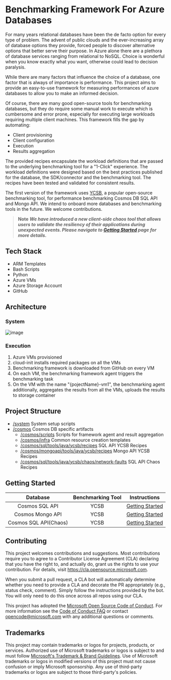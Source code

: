 # Benchmarking Framework For Azure Databases
For many years relational databases have been the de facto option for every type of problem. The advent of public clouds and the ever-increasing array of database options they provide, forced people to discover alternative options that better serve their purpose. In Azure alone there are a plethora of database services ranging from relational to NoSQL. Choice is wonderful when you know exactly what you want, otherwise could lead to decision paralysis.

While there are many factors that influence the choice of a database, one factor that is always of importance is performance. This project aims to provide an easy-to-use framework for measuring performances of azure databases to allow you to make an informed decision. 

Of course, there are many good open-source tools for benchmarking databases, but they do require some manual work to execute which is cumbersome and error prone, especially for executing large workloads requiring multiple client machines. This framework fills the gap by automating:
-	Client provisioning 
-	Client configuration 
-	Execution
- Results aggregation 

The provided recipes encapsulate the workload definitions that are passed to the underlying benchmarking tool for a "1-Click" experience. The workload definitions were designed based on the best practices published for the database, the SDK/connector and the benchmarking tool. The recipes have been tested and validated for consistent results. 

The first version of the framework uses [YCSB](https://github.com/brianfrankcooper/YCSB), a popular open-source benchmarking tool, for performance benchmarking Cosmos DB SQL API and Mongo API. We intend to onboard more databases and benchmarking tools in the future. We welcome contributions.

> **Note**
> ***We have introduced a new client-side chaos tool that allows users to validate the resiliency of their applications during unexpected events. Please navigate to [Getting Started](cosmos/sql/tools/java/ycsb/chaos) page for more details.***

## Tech Stack
- ARM Templates
- Bash Scripts
- Python 
- Azure VMs
- Azure Storage Account
- GitHub

## Architecture

### System
![image](/images/system.png)

### Execution
1.	Azure VMs provisioned
2.	cloud-init installs required packages on all the VMs 
3.	Benchmarking framework is downloaded from GitHub on every VM
4.	On each VM, the benchmarking framework agent triggers the benchmarking task 
5.	On the VM with the name "{pojectName}-vm1", the benchmarking agent additionally, aggregates the results from all the VMs, uploads the results to storage container
 
## Project Structure
   - [/system](/system)  System setup scripts
   - [/cosmos](/cosmos)  Cosmos DB specific artifacts
     - [/cosmos/scripts](/cosmos/scripts)  Scripts for framework agent and result aggregation
     - [/cosmos/infra](/cosmos/infra)  Common resource creation templates  
     - [/cosmos/sql/tools/java/ycsb/recipes](/cosmos/sql/tools/java/ycsb/recipes) SQL API YCSB Recipes 
     - [/cosmos/mongoapi/tools/java/ycsb/recipes](/cosmos/mongoapi/tools/java/ycsb/recipes) Mongo API YCSB Recipes
     - [/cosmos/sql/tools/java/ycsb/chaos/network-faults](/cosmos/sql/tools/java/ycsb/chaos/network-faults) SQL API Chaos Recipes 


## Getting Started

   |  Database   |  Benchmarking Tool  | Instructions
   | :--:  | :--:  | :--:  |
   | Cosmos SQL API | YCSB | [Getting Started ](/cosmos/sql/tools/java/ycsb/recipes)
   | Cosmos Mongo API | YCSB | [Getting Started ](/cosmos/mongoapi/tools/java/ycsb/recipes)
   | Cosmos SQL API(Chaos) | YCSB | [Getting Started](cosmos/sql/tools/java/ycsb/chaos/network-faults)


## Contributing

This project welcomes contributions and suggestions.  Most contributions require you to agree to a
Contributor License Agreement (CLA) declaring that you have the right to, and actually do, grant us
the rights to use your contribution. For details, visit https://cla.opensource.microsoft.com.

When you submit a pull request, a CLA bot will automatically determine whether you need to provide
a CLA and decorate the PR appropriately (e.g., status check, comment). Simply follow the instructions
provided by the bot. You will only need to do this once across all repos using our CLA.

This project has adopted the [Microsoft Open Source Code of Conduct](https://opensource.microsoft.com/codeofconduct/).
For more information see the [Code of Conduct FAQ](https://opensource.microsoft.com/codeofconduct/faq/) or
contact [opencode@microsoft.com](mailto:opencode@microsoft.com) with any additional questions or comments.

## Trademarks

This project may contain trademarks or logos for projects, products, or services. Authorized use of Microsoft 
trademarks or logos is subject to and must follow 
[Microsoft's Trademark & Brand Guidelines](https://www.microsoft.com/en-us/legal/intellectualproperty/trademarks/usage/general).
Use of Microsoft trademarks or logos in modified versions of this project must not cause confusion or imply Microsoft sponsorship.
Any use of third-party trademarks or logos are subject to those third-party's policies.
